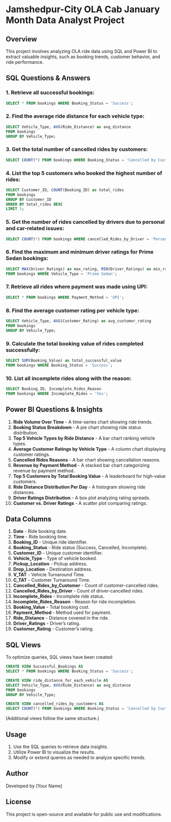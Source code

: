 # Jamshedpur-City OLA Cab January Month Data Analyst Project

## Overview
This project involves analyzing OLA ride data using SQL and Power BI to extract valuable insights, such as booking trends, customer behavior, and ride performance.

## SQL Questions & Answers
### 1. Retrieve all successful bookings:
```sql
SELECT * FROM bookings WHERE Booking_Status = 'Success';
```
### 2. Find the average ride distance for each vehicle type:
```sql
SELECT Vehicle_Type, AVG(Ride_Distance) as avg_distance
FROM bookings
GROUP BY Vehicle_Type;
```
### 3. Get the total number of cancelled rides by customers:
```sql
SELECT COUNT(*) FROM bookings WHERE Booking_Status = 'Cancelled by Customer';
```
### 4. List the top 5 customers who booked the highest number of rides:
```sql
SELECT Customer_ID, COUNT(Booking_ID) as total_rides
FROM bookings
GROUP BY Customer_ID
ORDER BY total_rides DESC
LIMIT 5;
```
### 5. Get the number of rides cancelled by drivers due to personal and car-related issues:
```sql
SELECT COUNT(*) FROM bookings WHERE cancelled_Rides_by_Driver = 'Personal & Car related issue';
```
### 6. Find the maximum and minimum driver ratings for Prime Sedan bookings:
```sql
SELECT MAX(Driver_Ratings) as max_rating, MIN(Driver_Ratings) as min_rating
FROM bookings WHERE Vehicle_Type = 'Prime Sedan';
```
### 7. Retrieve all rides where payment was made using UPI:
```sql
SELECT * FROM bookings WHERE Payment_Method = 'UPI';
```
### 8. Find the average customer rating per vehicle type:
```sql
SELECT Vehicle_Type, AVG(Customer_Rating) as avg_customer_rating
FROM bookings
GROUP BY Vehicle_Type;
```
### 9. Calculate the total booking value of rides completed successfully:
```sql
SELECT SUM(Booking_Value) as total_successful_value
FROM bookings WHERE Booking_Status = 'Success';
```
### 10. List all incomplete rides along with the reason:
```sql
SELECT Booking_ID, Incomplete_Rides_Reason
FROM bookings WHERE Incomplete_Rides = 'Yes';
```

## Power BI Questions & Insights
1. **Ride Volume Over Time** - A time-series chart showing ride trends.
2. **Booking Status Breakdown** - A pie chart showing ride status distribution.
3. **Top 5 Vehicle Types by Ride Distance** - A bar chart ranking vehicle types.
4. **Average Customer Ratings by Vehicle Type** - A column chart displaying customer ratings.
5. **Cancelled Rides Reasons** - A bar chart showing cancellation reasons.
6. **Revenue by Payment Method** - A stacked bar chart categorizing revenue by payment method.
7. **Top 5 Customers by Total Booking Value** - A leaderboard for high-value customers.
8. **Ride Distance Distribution Per Day** - A histogram showing ride distances.
9. **Driver Ratings Distribution** - A box plot analyzing rating spreads.
10. **Customer vs. Driver Ratings** - A scatter plot comparing ratings.

## Data Columns
1. **Date** - Ride booking date.
2. **Time** - Ride booking time.
3. **Booking_ID** - Unique ride identifier.
4. **Booking_Status** - Ride status (Success, Cancelled, Incomplete).
5. **Customer_ID** - Unique customer identifier.
6. **Vehicle_Type** - Type of vehicle booked.
7. **Pickup_Location** - Pickup address.
8. **Drop_Location** - Destination address.
9. **V_TAT** - Vehicle Turnaround Time.
10. **C_TAT** - Customer Turnaround Time.
11. **Cancelled_Rides_by_Customer** - Count of customer-cancelled rides.
12. **Cancelled_Rides_by_Driver** - Count of driver-cancelled rides.
13. **Incomplete_Rides** - Incomplete ride status.
14. **Incomplete_Rides_Reason** - Reason for ride incompletion.
15. **Booking_Value** - Total booking cost.
16. **Payment_Method** - Method used for payment.
17. **Ride_Distance** - Distance covered in the ride.
18. **Driver_Ratings** - Driver’s rating.
19. **Customer_Rating** - Customer’s rating.

## SQL Views
To optimize queries, SQL views have been created:
```sql
CREATE VIEW Successful_Bookings AS
SELECT * FROM bookings WHERE Booking_Status = 'Success';

CREATE VIEW ride_distance_for_each_vehicle AS
SELECT Vehicle_Type, AVG(Ride_Distance) as avg_distance
FROM bookings
GROUP BY Vehicle_Type;

CREATE VIEW cancelled_rides_by_customers AS
SELECT COUNT(*) FROM bookings WHERE Booking_Status = 'Cancelled by Customer';
```
(Additional views follow the same structure.)

## Usage
1. Use the SQL queries to retrieve data insights.
2. Utilize Power BI to visualize the results.
3. Modify or extend queries as needed to analyze specific trends.

## Author
Developed by [Your Name]

## License
This project is open-source and available for public use and modifications.


